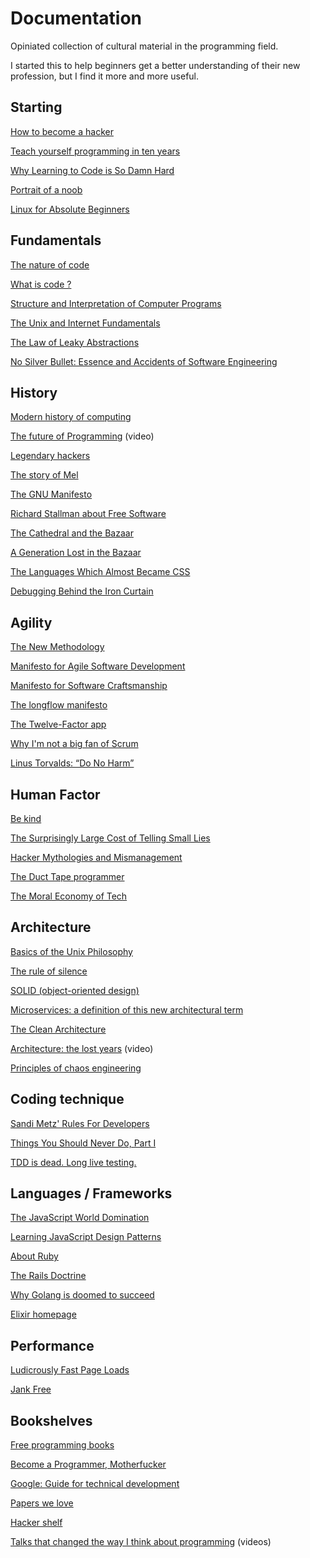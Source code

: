# Documentation

Opiniated collection of cultural material in the programming field. 

I started this to help beginners get a better understanding of their new profession, but I find it more and more useful.

## Starting

[How to become a hacker](http://www.catb.org/esr/faqs/hacker-howto.html)

[Teach yourself programming in ten years](http://norvig.com/21-days.html)

[Why Learning to Code is So Damn Hard](http://www.vikingcodeschool.com/posts/why-learning-to-code-is-so-damn-hard)

[Portrait of a noob](http://steve-yegge.blogspot.fr/2008/02/portrait-of-n00b.html)

[Linux for Absolute Beginners](http://www.linfo.org/newbies.html)

## Fundamentals

[The nature of code](http://natureofcode.com/book/)

[What is code ?](http://www.bloomberg.com/graphics/2015-paul-ford-what-is-code/)

[Structure and Interpretation of Computer Programs](https://mitpress.mit.edu/sicp/)

[The Unix and Internet Fundamentals](http://en.tldp.org/HOWTO/Unix-and-Internet-Fundamentals-HOWTO/index.html)

[The Law of Leaky Abstractions](http://www.joelonsoftware.com/articles/LeakyAbstractions.html)

[No Silver Bullet: Essence and Accidents of Software Engineering](http://www.cs.nott.ac.uk/~cah/G51ISS/Documents/NoSilverBullet.html)

## History

[Modern history of computing](http://plato.stanford.edu/entries/computing-history/)

[The future of Programming](https://youtu.be/ecIWPzGEbFc0) (video)

[Legendary hackers](http://www.autistici.org/rez/hackers.php)

[The story of Mel](http://www.pbm.com/~lindahl/mel.html)

[The GNU Manifesto](http://www.linfo.org/manifesto.html)

[Richard Stallman about Free Software](https://www.gnu.org/events/rms-nyu-2001-transcript.txt)

[The Cathedral and the Bazaar](http://www.catb.org/esr/writings/cathedral-bazaar/cathedral-bazaar/)

[A Generation Lost in the Bazaar](http://queue.acm.org/detail.cfm?id=2349257)

[The Languages Which Almost Became CSS](https://blog.cloudflare.com/the-languages-which-almost-became-css/)

[Debugging Behind the Iron Curtain](http://archive.is/O70Rg)

## Agility

[The New Methodology](http://www.martinfowler.com/articles/newMethodology.html)

[Manifesto for Agile Software Development](http://agilemanifesto.org/)

[Manifesto for Software Craftsmanship](http://manifesto.softwarecraftsmanship.org/)

[The longflow manifesto](https://github.com/Nax/longflow-manifesto/blob/master/README.md)

[The Twelve-Factor app](http://12factor.net/)

[Why I'm not a big fan of Scrum](http://okigiveup.net/not-big-fan-of-scrum/)

[Linus Torvalds: “Do No Harm”](https://lkml.org/lkml/2017/11/21/356)

## Human Factor

[Be kind](http://boz.com/articles/be-kind.html)

[The Surprisingly Large Cost of Telling Small Lies](http://boss.blogs.nytimes.com/2014/03/11/the-surprisingly-large-cost-of-telling-small-lies/)

[Hacker Mythologies and Mismanagement](https://modelviewculture.com/pieces/hacker-mythologies-and-mismanagement)

[The Duct Tape programmer](http://www.joelonsoftware.com/items/2009/09/23.html)

[The Moral Economy of Tech](http://idlewords.com/talks/sase_panel.htm)

## Architecture

[Basics of the Unix Philosophy](http://homepage.cs.uri.edu/~thenry/resources/unix_art/ch01s06.html)

[The rule of silence](http://www.linfo.org/rule_of_silence.html)

[SOLID (object-oriented design)](https://en.wikipedia.org/wiki/SOLID_(object-oriented_design))

[Microservices: a definition of this new architectural term](https://martinfowler.com/articles/microservices.html)

[The Clean Architecture](https://8thlight.com/blog/uncle-bob/2012/08/13/the-clean-architecture.html)

[Architecture: the lost years](http://confreaks.tv/videos/rubymidwest2011-keynote-architecture-the-lost-years) (video)

[Principles of chaos engineering](http://principlesofchaos.org/)

## Coding technique

[Sandi Metz' Rules For Developers](https://robots.thoughtbot.com/sandi-metz-rules-for-developers)

[Things You Should Never Do, Part I](https://www.joelonsoftware.com/2000/04/06/things-you-should-never-do-part-i/)

[TDD is dead. Long live testing.](http://david.heinemeierhansson.com/2014/tdd-is-dead-long-live-testing.html)

## Languages / Frameworks

[The JavaScript World Domination](https://medium.com/@slsoftworks/javascript-world-domination-af9ca2ee5070)

[Learning JavaScript Design Patterns](http://www.addyosmani.com/resources/essentialjsdesignpatterns/book/)

[About Ruby](https://www.ruby-lang.org/en/about/)

[The Rails Doctrine](http://rubyonrails.org/doctrine/)

[Why Golang is doomed to succeed](https://texlution.com/post/why-go-is-doomed-to-succeed/)

[Elixir homepage](https://elixir-lang.org/)

## Performance

[Ludicrously Fast Page Loads](https://www.speedshop.co/2015/10/07/frontend-performance-chrome-timeline.html)

[Jank Free](http://jankfree.org/)

## Bookshelves

[Free programming books](https://github.com/vhf/free-programming-books/blob/master/free-courses-en.md)

[Become a Programmer, Motherfucker](http://programming-motherfucker.com/become.html)

[Google: Guide for technical development](https://www.google.com/about/careers/students/guide-to-technical-development.html)

[Papers we love](https://github.com/papers-we-love/papers-we-love)

[Hacker shelf](http://hackershelf.com/browse/?popular=1)

[Talks that changed the way I think about programming](http://www.opowell.com/post/talks-that-changed-the-way-i-think-about-programming/) (videos)

